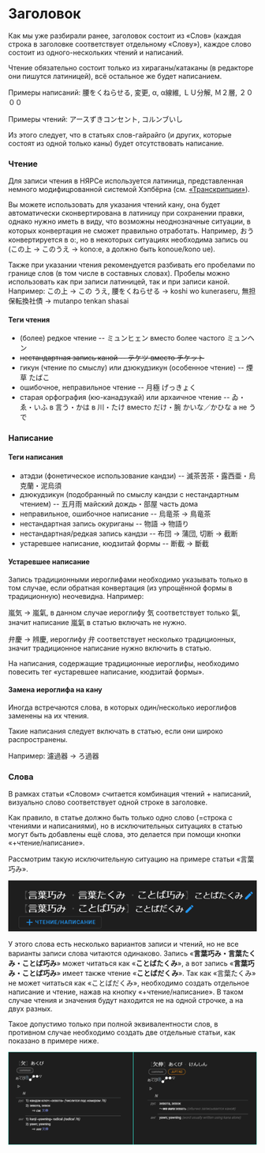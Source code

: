 # Заголовок

Как мы уже разбирали ранее, заголовок состоит из «Слов» (каждая строка в заголовке соответствует отдельному «Слову»), каждое слово состоит из одного-нескольких чтений и написаний.

Чтение обязательно состоит только из хираганы/катаканы (в редакторе они пишутся латиницей), всё остальное же будет написанием.

Примеры написаний: 腰をくねらせる, 変更, α, α線維, ＬＵ分解, Ｍ２層, ２０００

Примеры чтений: アースずきコンセント, コルンブいし

Из этого следует, что в статьях слов-гайрайго (и других, которые состоят из одной только каны) будет отсутствовать написание.

### Чтение

Для записи чтения в НЯРСе используется латиница, представленная немного модифицрованной системой Хэпбёрна (см. [«Транскрипции»](/main/Транскрипции.html)).

Вы можете использовать для указания чтений кану, она будет автоматически сконвертирована в латиницу при сохранении правки, однако нужно иметь в виду, что возможны неоднозначные ситуации, в которых конвертация не сможет правильно отработать. Например, おう конвертируется в o:, но в некоторых ситуациях необходима запись ou (この上 -> このうえ -> kono:e, а должно быть konoue/kono ue).

Также при указании чтения рекомендуется разбивать его пробелами по границе слов (в том числе в составных словах). Пробелы можно использовать как при записи латиницей, так и при записи каной. Например: この上 -> この うえ, 腰をくねらせる -> koshi wo kuneraseru, 無担保転換社債 -> mutanpo tenkan shasai

#### Теги чтения

- (более) редкое чтение -- ミュンヒェン вместо более частого ミュンヘン
- ~~нестандартная запись каной -- テケツ вместо チケット~~
- гикун (чтение по смыслу) или дзюкудзикун (особенное чтение) -- 煙草 たばこ
- ошибочное, неправильное чтение -- 月極 げっきょく
- старая орфография (кю-канадзукай) или архаичное чтение -- ゐ・ゑ・いふ в 言う・かは в 川・たけ вместо だけ・腕 かいな／かひな а не うで

### Написание

#### Теги написания

- атэдзи (фонетическое использование кандзи) -- 滅茶苦茶・露西亜・烏克蘭・泥烏須
- дзюкудзикун (подобранный по смыслу кандзи с нестандартным чтением) -- 五月雨 майский дождь・部屋 часть дома
- неправильное, ошибочное написание -- 烏竜茶 -> 鳥竜茶
- нестандартная запись окуриганы -- 物語 -> 物語り
- нестандартная/редкая запись кандзи -- 布団 -> 蒲団, 切断 -> 截断
- устаревшее написание, кюдзитай формы -- 断截 -> 斷截

#### Устаревшее написание

Запись традиционными иероглифами необходимо указывать только в том случае, если обратная конвертация (из упрощённой формы в традиционную) неочевидна. Например:

嵐気 -> 嵐氣, в данном случае иероглифу 気 соответствует только 氣, значит написание 嵐氣 в статью включать не нужно.

弁慶 -> 辨慶, иероглифу 弁 соответствует несколько традиционных, значит традиционное написание нужно включить в статью.

На написания, содержащие традиционные иероглифы, необходимо повесить тег «устаревшее написание, кюдзитай формы».

#### Замена иероглифа на кану

Иногда встречаются слова, в которых один/несколько иероглифов заменены на их чтения.

Такие написания следует включать в статью, если они широко распространены.

Например: 濾過器 -> ろ過器

### Слова

В рамках статьи «Словом» считается комбинация чтений + написаний, визуально слово соответствует одной строке в заголовке.

Как правило, в статье должно быть только одно слово (=строка с чтениями и написаниями), но в исключительных ситуациях в статью могут быть добавлены ещё слова, это делается при помощи кнопки «+чтение/написание».

Рассмотрим такую исключительную ситуацию на примере статьи «言葉巧み».

![](./imgs/Заголовок_1.png)

У этого слова есть несколько вариантов записи и чтений, но не все варианты записи слова читаются одинаково. Запись «**言葉巧み・言葉たくみ・ことば巧み**» может читаться как «**ことばたくみ**», а вот запись «**言葉巧み・ことば巧み**» имеет также чтение «**ことばだくみ**». Так как «言葉たくみ» не может читаться как «ことばだくみ», необходимо создать отдельное написание и чтение, нажав на кнопку «+чтение/написание». В таком случае чтения и значения будут находится не на одной строчке, а на двух разных.

Такое допустимо только при полной эквивалентности слов, в противном случае необходимо создать две отдельные статьи, как показано в примере ниже.

![](./imgs/Заголовок_2.png)

